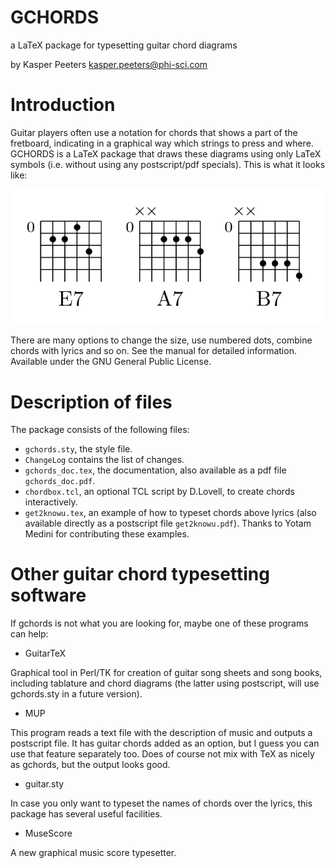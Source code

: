 GCHORDS
=======

a LaTeX package for typesetting guitar chord diagrams

by Kasper Peeters <kasper.peeters@phi-sci.com>

# Introduction

Guitar players often use a notation for chords that shows a part of
the fretboard, indicating in a graphical way which strings to press
and where. GCHORDS is a LaTeX package that draws these diagrams using
only LaTeX symbols (i.e. without using any postscript/pdf
specials). This is what it looks like: 

![sample chords](sample.png?raw=true "Sample chords")

There are many options to change the size, use numbered dots, combine
chords with lyrics and so on. See the manual for detailed
information. Available under the GNU General Public License.


# Description of files

The package consists of the following files:

* `gchords.sty`, the style file. 
* `ChangeLog` contains the list of changes.
* `gchords_doc.tex`, the documentation, also available as a pdf file
`gchords_doc.pdf`.
* `chordbox.tcl`, an optional TCL script by D.Lovell, to create chords
  interactively.
* `get2knowu.tex`, an example of how to typeset chords above lyrics
  (also available directly as a postscript file
  `get2knowu.pdf`). Thanks to Yotam Medini for contributing these
  examples.


# Other guitar chord typesetting software

If gchords is not what you are looking for, maybe one of these
programs can help:

* GuitarTeX
 
 Graphical tool in Perl/TK for creation of guitar song sheets and song
 books, including tablature and chord diagrams (the latter using
 postscript, will use gchords.sty in a future version).
 
* MUP
 
 This program reads a text file with the description of music and
 outputs a postscript file. It has guitar chords added as an option,
 but I guess you can use that feature separately too. Does of course
 not mix with TeX as nicely as gchords, but the output looks good.
 
 * guitar.sty
  
 In case you only want to typeset the names of chords over the
 lyrics, this package has several useful facilities.

* MuseScore
  
 A new graphical music score typesetter.




